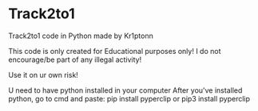 # Track2to1
Track2to1 code in Python made by Kr1ptonn

This code is only created for Educational purposes only!
I do not encourage/be part of any illegal activity!

Use it on ur own risk!

U need to have python installed in your computer
After you've installed python, go to cmd and paste: pip install pyperclip or pip3 install pyperclip
